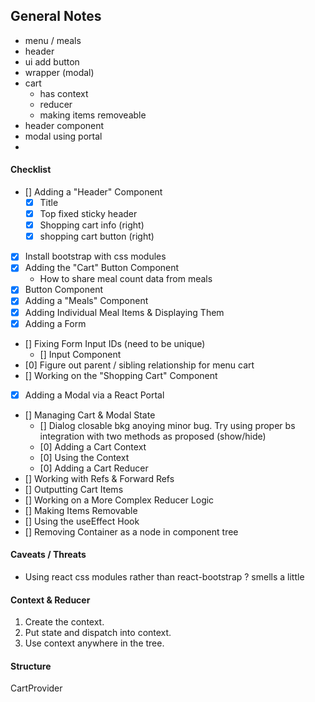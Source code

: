 
## General Notes
  - menu / meals
  - header
  - ui add button
  - wrapper (modal)
  - cart
    - has context
    - reducer
    - making items removeable
  - header component 
  - modal using portal
  - 
#### Checklist
  
  - [] Adding a "Header" Component
    - [x] Title
    - [x] Top fixed sticky header
    - [x] Shopping cart info (right)
    - [x] shopping cart button (right)
  - [x] Install bootstrap with css modules
  - [x] Adding the "Cart" Button Component
    - How to share meal count data from meals
  - [x] Button Component
  - [x] Adding a "Meals" Component
  - [x] Adding Individual Meal Items & Displaying Them
  - [x] Adding a Form
  - [] Fixing Form Input IDs (need to be unique)
    - [] Input Component
  - [0] Figure out parent / sibling relationship for menu cart 
  - [] Working on the "Shopping Cart" Component
  - [x] Adding a Modal via a React Portal
  - [] Managing Cart & Modal State
    - [] Dialog closable bkg anoying minor bug. Try using proper bs integration with two methods as proposed (show/hide)
    - [0] Adding a Cart Context
    - [0] Using the Context
    - [0] Adding a Cart Reducer
  - [] Working with Refs & Forward Refs
  - [] Outputting Cart Items
  - [] Working on a More Complex Reducer Logic
  - [] Making Items Removable
  - [] Using the useEffect Hook
  - [] Removing Container as a node in component tree

#### Caveats / Threats
  - Using react css modules rather than react-bootstrap ? smells a little 

#### Context & Reducer
1. Create the context.
2. Put state and dispatch into context.
3. Use context anywhere in the tree.

#### Structure
  CartProvider